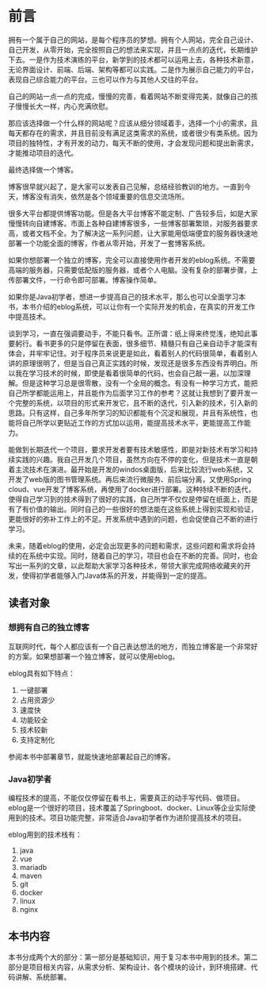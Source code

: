 # 前言
拥有一个属于自己的网站，是每个程序员的梦想。拥有个人网站，完全自己设计、自己开发，从零开始，完全按照自己的想法来实现，并且一点点的迭代，长期维护下去。一是作为技术演练的平台，新学到的技术都可以运用上去，各种技术新意，无论界面设计、前端、后端、架构等都可以实践。二是作为展示自己能力的平台，表现自己综合能力的平台。三也可以作为与其他人交往的平台。

自己的网站一点一点的完成，慢慢的完善，看着网站不断变得完美，就像自己的孩子慢慢长大一样，内心充满欣慰。

那应该选择做一个什么样的网站呢？应该从细分领域着手，选择一个小的需求，且每天都存在的需求，并且目前没有满足这类需求的系统，或者很少有类系统。因为项目的独特性，才有开发的动力，每天不断的使用，才会发现问题和提出新需求，才能推动项目的迭代。

最终选择做一个博客。

博客很早就兴起了，是大家可以发表自己见解，总结经验教训的地方。一直到今天，博客没有消失，依然是各个领域重要的信息交流场所。

很多大平台都提供博客功能。但是各大平台博客不能定制、广告较多后，如是大家慢慢转向自建博客。市面上各种自建博客很多，一些博客部署繁琐，对服务器要求高，或者文档不全。为了解决这一系列问题，让大家能用低端便宜的服务器快速地部署一个功能全面的博客，作者从零开始，开发了一套博客系统。

如果你想部署一个独立的博客，完全可以直接使用作者开发的eblog系统。不需要高端的服务器，只需要低配版的服务器，或者个人电脑。没有复杂的部署步骤，上传部署文件，一行命令即可部署。博客操作简单。

如果你是Java初学者，想进一步提高自己的技术水平，那么也可以全面学习本书，本书介绍的eblog系统，可以让你有一个实际开发的机会，在真实的开发工作中提高技术。

谈到学习，一直在强调要动手，不能只看书。正所谓：纸上得来终觉浅，绝知此事要躬行。看书更多的只是停留在表面，很多细节、精髓只有自己亲自动手才能深有体会，并牢牢记住。对于程序员来说更是如此，看着别人的代码很简单，看着别人讲的原理很明了，但是当自己真正实践的时候，发现还是很多东西没有弄明白。所以我在学习技术的时候，即使是看着很简单的代码，也会自己敲一遍，以加深理解。但是这种学习总是很零散，没有一个全局的概念。有没有一种学习方式，能把自己所学都能运用上，并且能作为后面学习工作的参考？这就让我想到了要开发一个完整的系统，以项目的形式来开发它，且不断的迭代，引入新的技术，引入新的思路。只有这样，自己多年所学习的知识都能有个沉淀和展现，并且有系统性，也能将自己所学以更贴近工作的方式加以运用，能提高技术水平，更能提高工作能力。

能做到长期迭代一个项目，要求开发者要有技术敏感性，即是对新技术有学习和持续实践的兴趣。我自己开发几个项目，虽然方向在不停的变化，但是技术一直是朝着主流技术在演进。最开始是开发的windos桌面版，后来比较流行web系统，又开发了web版的图书管理系统。再后来流行微服务、前后端分离，又使用Spring cloud、vue开发了博客系统，再使用了docker进行部署。这种持续不断的迭代，使得自己学习到的技术得到了很好的实践，自己所学不仅仅是停留在纸面上，而是有了有价值的输出。同时自己的一些很好的想法能在这些系统上得到实现和验证，更能很好的弥补工作上的不足。开发系统中遇到的问题，也会促使自己不断的进行学习。

未来，随着eblog的使用，必定会出现更多的问题和需求，这些问题和需求将会持续的在系统中实现。同时，随着自己的学习，项目也会在不断的完善。同时，也会写出一系列的文章，以此帮助大家学习各种技术，带领大家完成网络收藏夹的开发，使得初学者能够入门Java体系的开发，并能得到一定的提高。

## 读者对象
### 想拥有自己的独立博客
互联网时代，每个人都应该有一个自己表达想法的地方，而独立博客是一个非常好的方案。如果想部署一个独立博客，就可以使用eblog。

eblog具有如下特点：
1. 一键部署
2. 占用资源少
3. 速度快
4. 功能较全
5. 技术较新
6. 支持定制化
   
参阅本书中部署章节，就能快速地部署起自己的博客。

### Java初学者
编程技术的提高，不能仅仅停留在看书上，需要真正的动手写代码、做项目。eblog是一个很好的项目，技术覆盖了Springboot、docker、Linux等企业实际使用到的技术。项目功能完整，非常适合Java初学者作为进阶提高技术的项目。

eblog用到的技术栈有：
1. java
2. vue
3. mariadb
4. maven
5. git
6. docker
7. linux
8. nginx


## 本书内容
本书分成两个大的部分：第一部分是基础知识，用于复习本书中用到的技术。第二部分是项目相关内容，从需求分析、架构设计、各个模块的设计，到环境搭建、代码讲解、系统部署。
